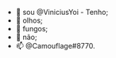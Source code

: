 - 👋 sou @ViniciusYoi - Tenho;
- 👀 olhos;
- 🌱 fungos;
- 💞️ não;
- 📫 @Camouflage#8770.

<!---
ViniciusYoi/ViniciusYoi is a ✨ special ✨ repository because its `README.md` (this file) appears on your GitHub profile.
You can click the Preview link to take a look at your changes.
--->
